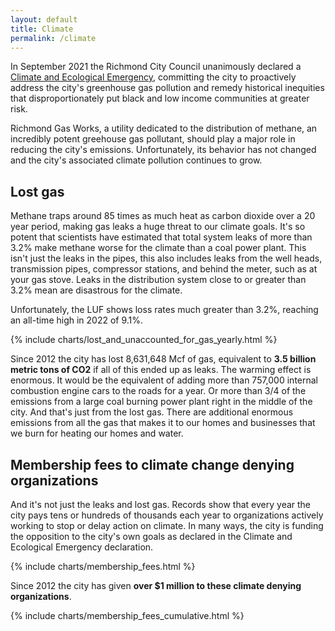 ```yaml
---
layout: default
title: Climate
permalink: /climate
---
```


In September 2021 the Richmond City Council unanimously declared a [Climate and Ecological Emergency][climate emergency], committing the city to proactively address the city's greenhouse gas pollution and remedy historical inequities that disproportionately put black and low income communities at greater risk.

Richmond Gas Works, a utility dedicated to the distribution of methane, an incredibly potent greehouse gas pollutant, should play a major role in reducing the city's emissions. Unfortunately, its behavior has not changed and the city's associated climate pollution continues to grow.

## Lost gas

Methane traps around 85 times as much heat as carbon dioxide over a 20 year period, making gas leaks a huge threat to our climate goals. It's so potent that scientists have estimated that total system leaks of more than 3.2% make methane worse for the climate than a coal power plant. This isn't just the leaks in the pipes, this also includes leaks from the well heads, transmission pipes, compressor stations, and behind the meter, such as at your gas stove. Leaks in the distribution system close to or greater than 3.2% mean are disastrous for the climate.

Unfortunately, the LUF shows loss rates much greater than 3.2%, reaching an all-time high in 2022 of 9.1%.

{% include charts/lost_and_unaccounted_for_gas_yearly.html %}

Since 2012 the city has lost 8,631,648 Mcf of gas, equivalent to **3.5 billion metric tons of CO2** if all of this ended up as leaks. The warming effect is enormous. It would be the equivalent of adding more than 757,000 internal combustion engine cars to the roads for a year. Or more than 3/4 of the emissions from a large coal burning power plant right in the middle of the city. And that's just from the lost gas. There are additional enormous emissions from all the gas that makes it to our homes and businesses that we burn for heating our homes and water.

## Membership fees to climate change denying organizations

And it's not just the leaks and lost gas. Records show that every year the city pays tens or hundreds of thousands each year to organizations actively working to stop or delay action on climate. In many ways, the city is funding the opposition to the city's own goals as declared in the Climate and Ecological Emergency declaration.

{% include charts/membership_fees.html %}

Since 2012 the city has given **over $1 million to these climate denying organizations**. 

{% include charts/membership_fees_cumulative.html %}

[climate emergency]: https://richmondva.legistar.com/LegislationDetail.aspx?ID=5069322&GUID=2095F2E2-FD8D-4BD1-87EC-736A648FBF78